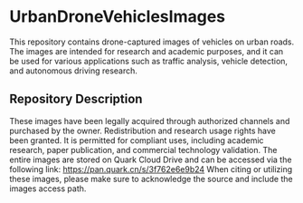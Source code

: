 # UrbanDroneVehiclesImages
This repository contains drone-captured images of vehicles on urban roads. The images are intended for research and academic purposes, and it can be used for various applications such as traffic analysis, vehicle detection, and autonomous driving research. 
## Repository Description
These images have been legally acquired through authorized channels and purchased by the owner. Redistribution and research usage rights have been granted. It is permitted for compliant uses, including academic research, paper publication, and commercial technology validation. The entire images are stored on Quark Cloud Drive and can be accessed via the following link: https://pan.quark.cn/s/3f762e6e9b24
When citing or utilizing these images, please make sure to acknowledge the source and include the images access path. 
